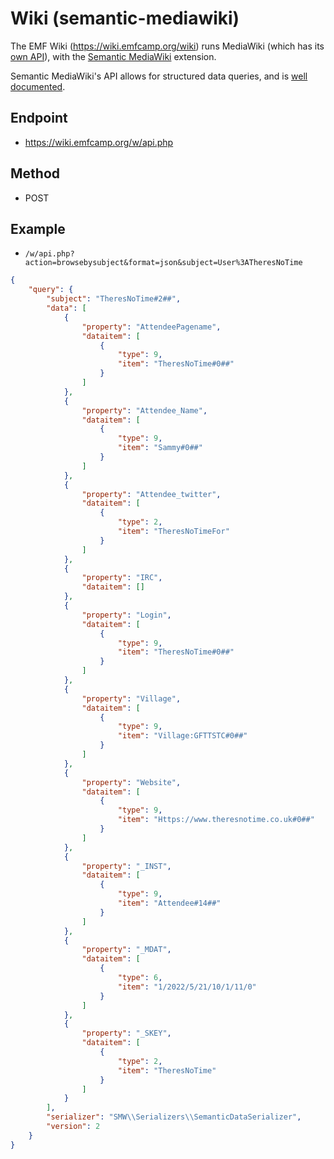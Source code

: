 # Wiki (semantic-mediawiki)
The EMF Wiki (https://wiki.emfcamp.org/wiki) runs MediaWiki (which has its [own API](https://www.mediawiki.org/wiki/API:Main_page)), with the [Semantic MediaWiki](https://www.semantic-mediawiki.org/wiki/Semantic_MediaWiki) extension.

Semantic MediaWiki's API allows for structured data queries, and is [well documented](https://www.semantic-mediawiki.org/wiki/Help:API).

## Endpoint
 - https://wiki.emfcamp.org/w/api.php

## Method
 - POST

## Example
 - `/w/api.php?action=browsebysubject&format=json&subject=User%3ATheresNoTime`

```json
{
    "query": {
        "subject": "TheresNoTime#2##",
        "data": [
            {
                "property": "AttendeePagename",
                "dataitem": [
                    {
                        "type": 9,
                        "item": "TheresNoTime#0##"
                    }
                ]
            },
            {
                "property": "Attendee_Name",
                "dataitem": [
                    {
                        "type": 9,
                        "item": "Sammy#0##"
                    }
                ]
            },
            {
                "property": "Attendee_twitter",
                "dataitem": [
                    {
                        "type": 2,
                        "item": "TheresNoTimeFor"
                    }
                ]
            },
            {
                "property": "IRC",
                "dataitem": []
            },
            {
                "property": "Login",
                "dataitem": [
                    {
                        "type": 9,
                        "item": "TheresNoTime#0##"
                    }
                ]
            },
            {
                "property": "Village",
                "dataitem": [
                    {
                        "type": 9,
                        "item": "Village:GFTTSTC#0##"
                    }
                ]
            },
            {
                "property": "Website",
                "dataitem": [
                    {
                        "type": 9,
                        "item": "Https://www.theresnotime.co.uk#0##"
                    }
                ]
            },
            {
                "property": "_INST",
                "dataitem": [
                    {
                        "type": 9,
                        "item": "Attendee#14##"
                    }
                ]
            },
            {
                "property": "_MDAT",
                "dataitem": [
                    {
                        "type": 6,
                        "item": "1/2022/5/21/10/1/11/0"
                    }
                ]
            },
            {
                "property": "_SKEY",
                "dataitem": [
                    {
                        "type": 2,
                        "item": "TheresNoTime"
                    }
                ]
            }
        ],
        "serializer": "SMW\\Serializers\\SemanticDataSerializer",
        "version": 2
    }
}
```